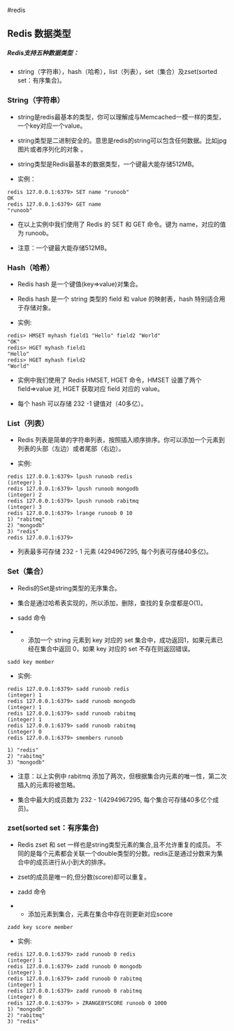 #redis 

## Redis 数据类型
##### Redis支持五种数据类型：
- string（字符串），hash（哈希），list（列表），set（集合）及zset(sorted set：有序集合)。

### String（字符串）
- string是redis最基本的类型，你可以理解成与Memcached一模一样的类型，一个key对应一个value。

- string类型是二进制安全的。意思是redis的string可以包含任何数据。比如jpg图片或者序列化的对象 。

- string类型是Redis最基本的数据类型，一个键最大能存储512MB。

- 实例：
```
redis 127.0.0.1:6379> SET name "runoob"
OK
redis 127.0.0.1:6379> GET name
"runoob"

```
- 在以上实例中我们使用了 Redis 的 SET 和 GET 命令。键为 name，对应的值为 runoob。

- 注意：一个键最大能存储512MB。

### Hash（哈希）

- Redis hash 是一个键值(key=>value)对集合。

- Redis hash 是一个 string 类型的 field 和 value 的映射表，hash 特别适合用于存储对象。

- 实例:
```
redis> HMSET myhash field1 "Hello" field2 "World"
"OK"
redis> HGET myhash field1
"Hello"
redis> HGET myhash field2
"World"
```
- 实例中我们使用了 Redis HMSET, HGET 命令，HMSET 设置了两个 field=>value 对, HGET 获取对应 field 对应的 value。

- 每个 hash 可以存储 232 -1 键值对（40多亿）。

### List（列表）

- Redis 列表是简单的字符串列表，按照插入顺序排序。你可以添加一个元素到列表的头部（左边）或者尾部（右边）。

- 实例:
```
redis 127.0.0.1:6379> lpush runoob redis
(integer) 1
redis 127.0.0.1:6379> lpush runoob mongodb
(integer) 2
redis 127.0.0.1:6379> lpush runoob rabitmq
(integer) 3
redis 127.0.0.1:6379> lrange runoob 0 10
1) "rabitmq"
2) "mongodb"
3) "redis"
redis 127.0.0.1:6379>
```
- 列表最多可存储 232 - 1 元素 (4294967295, 每个列表可存储40多亿)。

### Set（集合）

- Redis的Set是string类型的无序集合。

- 集合是通过哈希表实现的，所以添加，删除，查找的复杂度都是O(1)。

- sadd 命令
- - 添加一个 string 元素到 key 对应的 set 集合中，成功返回1，如果元素已经在集合中返回 0，如果 key 对应的 set 不存在则返回错误。
```
sadd key member
```
- 实例:
```
redis 127.0.0.1:6379> sadd runoob redis
(integer) 1
redis 127.0.0.1:6379> sadd runoob mongodb
(integer) 1
redis 127.0.0.1:6379> sadd runoob rabitmq
(integer) 1
redis 127.0.0.1:6379> sadd runoob rabitmq
(integer) 0
redis 127.0.0.1:6379> smembers runoob

1) "redis"
2) "rabitmq"
3) "mongodb"
```
- 注意：以上实例中 rabitmq 添加了两次，但根据集合内元素的唯一性，第二次插入的元素将被忽略。

- 集合中最大的成员数为 232 - 1(4294967295, 每个集合可存储40多亿个成员)。

### zset(sorted set：有序集合)

- Redis zset 和 set 一样也是string类型元素的集合,且不允许重复的成员。
不同的是每个元素都会关联一个double类型的分数。redis正是通过分数来为集合中的成员进行从小到大的排序。

- zset的成员是唯一的,但分数(score)却可以重复。

- zadd 命令
- - 添加元素到集合，元素在集合中存在则更新对应score
```
zadd key score member 
```
- 实例:
```
redis 127.0.0.1:6379> zadd runoob 0 redis
(integer) 1
redis 127.0.0.1:6379> zadd runoob 0 mongodb
(integer) 1
redis 127.0.0.1:6379> zadd runoob 0 rabitmq
(integer) 1
redis 127.0.0.1:6379> zadd runoob 0 rabitmq
(integer) 0
redis 127.0.0.1:6379> > ZRANGEBYSCORE runoob 0 1000
1) "mongodb"
2) "rabitmq"
3) "redis"
```